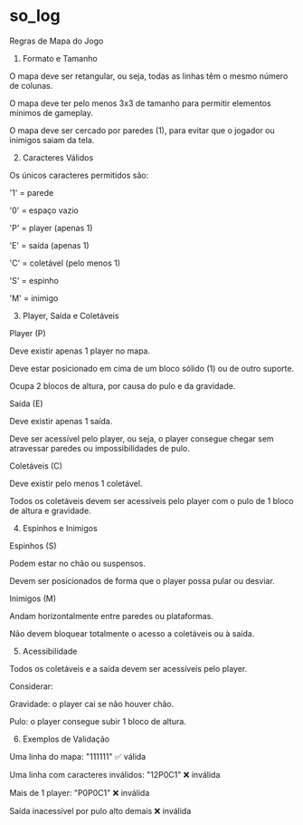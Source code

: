 # so_log

Regras de Mapa do Jogo
1. Formato e Tamanho

O mapa deve ser retangular, ou seja, todas as linhas têm o mesmo número de colunas.

O mapa deve ter pelo menos 3x3 de tamanho para permitir elementos mínimos de gameplay.

O mapa deve ser cercado por paredes (1), para evitar que o jogador ou inimigos saiam da tela.

2. Caracteres Válidos

Os únicos caracteres permitidos são:

'1' = parede

'0' = espaço vazio

'P' = player (apenas 1)

'E' = saída (apenas 1)

'C' = coletável (pelo menos 1)

'S' = espinho

'M' = inimigo

3. Player, Saída e Coletáveis

Player (P)

Deve existir apenas 1 player no mapa.

Deve estar posicionado em cima de um bloco sólido (1) ou de outro suporte.

Ocupa 2 blocos de altura, por causa do pulo e da gravidade.

Saída (E)

Deve existir apenas 1 saída.

Deve ser acessível pelo player, ou seja, o player consegue chegar sem atravessar paredes ou impossibilidades de pulo.

Coletáveis (C)

Deve existir pelo menos 1 coletável.

Todos os coletáveis devem ser acessíveis pelo player com o pulo de 1 bloco de altura e gravidade.

4. Espinhos e Inimigos

Espinhos (S)

Podem estar no chão ou suspensos.

Devem ser posicionados de forma que o player possa pular ou desviar.

Inimigos (M)

Andam horizontalmente entre paredes ou plataformas.

Não devem bloquear totalmente o acesso a coletáveis ou à saída.

5. Acessibilidade

Todos os coletáveis e a saída devem ser acessíveis pelo player.

Considerar:

Gravidade: o player cai se não houver chão.

Pulo: o player consegue subir 1 bloco de altura.

6. Exemplos de Validação

Uma linha do mapa: "111111" ✅ válida

Uma linha com caracteres inválidos: "12P0C1" ❌ inválida

Mais de 1 player: "P0P0C1" ❌ inválida

Saída inacessível por pulo alto demais ❌ inválida